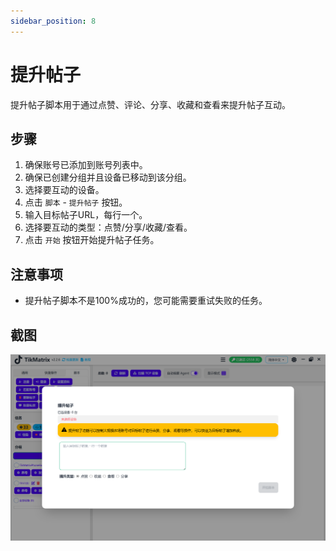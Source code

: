 ```yaml
---
sidebar_position: 8
---
```


# 提升帖子

提升帖子脚本用于通过点赞、评论、分享、收藏和查看来提升帖子互动。

## 步骤

1. 确保账号已添加到账号列表中。
2. 确保已创建分组并且设备已移动到该分组。
3. 选择要互动的设备。
4. 点击 `脚本` - `提升帖子` 按钮。
5. 输入目标帖子URL，每行一个。
6. 选择要互动的类型：点赞/分享/收藏/查看。
7. 点击 `开始` 按钮开始提升帖子任务。

## 注意事项

* 提升帖子脚本不是100%成功的，您可能需要重试失败的任务。

## 截图

![提升帖子](../img/boost-posts.png)
